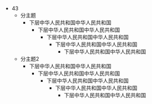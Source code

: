 - 43
	- 分主题
		- 下层中华人民共和国中华人民共和国
			- 下层中华人民共和国中华人民共和国
				- 下层中华人民共和国中华人民共和国
					- 下层中华人民共和国中华人民共和国
						- 下层中华人民共和国中华人民共和国
	- 分主题2
		- 下层中华人民共和国中华人民共和国
			- 下层中华人民共和国中华人民共和国
				- 下层中华人民共和国中华人民共和国
					- 下层中华人民共和国中华人民共和国
						- 下层中华人民共和国中华人民共和国